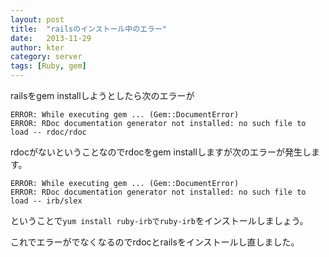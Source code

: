 ```yaml
---
layout: post
title:  "railsのインストール中のエラー"
date:   2013-11-29
author: kter
category: server
tags: [Ruby, gem]
---
```

railsをgem installしようとしたら次のエラーが

```
ERROR: While executing gem ... (Gem::DocumentError)
ERROR: RDoc documentation generator not installed: no such file to load -- rdoc/rdoc
```


rdocがないということなのでrdocをgem installしますが次のエラーが発生します。

```
ERROR: While executing gem ... (Gem::DocumentError)
ERROR: RDoc documentation generator not installed: no such file to load -- irb/slex
```


ということで```yum install ruby-irbでruby-irb```をインストールしましょう。

これでエラーがでなくなるのでrdocとrailsをインストールし直しました。
